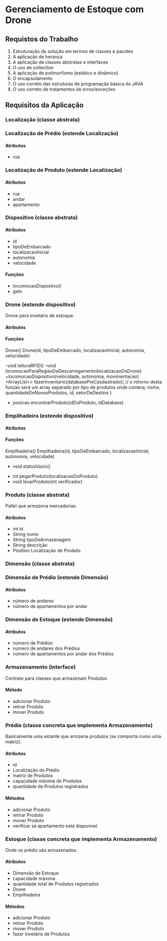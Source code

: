 # Gerenciamento de Estoque com Drone

## Requistos do Trabalho

1. Estruturação da solução em termos de classes e pacotes
2. A aplicação de herança
3. A aplicação de classes abstratas e interfaces
4. O uso de collection
5. A aplicação de polimorfismo (estático e dinâmico)
6. O encapsulamento
7. O uso correto das estruturas de programação básica do JAVA
8. O uso correto de tratamentos de erros/exceções



## Requisitos da Aplicação

### Localização (classe abstrata)



### Localização de Prédio (estende Localização)

#### Atributos
- rua



### Localização de Produto (estende Localização)

#### Atributos
- rua
- andar
- apartamento


### Dispositivo (classe abstrata)

#### Atributos

- id
- tipoDeEmbarcado
- localizacaoInicial
- autonomia
- velocidade

#### Funções

+ locomocaoDispostivo()
+ gets


### Drone (estende dispositivo)

Drone para invetário de estoque.

#### Atributos

#### Funções

Drone()
Drone(id, tipoDeEmbarcado, localizacaoInicial, autonomia, velocidade)

-void leituraRFID()
-void locomocaoParaRegiaoDeDescarregamento(localizacaoDoDrone)
+locomocaoDispositivo(velocidade, autonomia, movimentacao)
+ArrayList<> fazerInventario(databasePreCasdastrado){ 
// o retorno desta função será um array separado por tipo de produtos onde contera;
nome, quantidadeDeNovosProdutos, id, setorDeDestino
}
+ posicao encontrarProduto(idDoProduto, idDatabase)

### Empilhadeira (estende dispositivo)

#### Atributos

#### Funções
Empilhadeira()
Empilhadeira(id, tipoDeEmbarcado, localizacaoInicial, autonomia, velocidade)

- void statusVazio()
+ int pegarProduto(localizacaoDoProduto)
+ void levarProduto(int verificador)


### Produto (classe abstrata)

Pallet que armazena mercadorias.

#### Atributos

- int id
- String nome
- String tipoDeArmazenagem
- String descrição
- Position Localização de Produto

### Dimensão (classe abstrata)

### Dimensão de Prédio (estende Dimensão)

#### Atributos

- número de andares
- número de apartamentos por andar

### Dimensão de Estoque (estende Dimensão)

#### Atributos

- número de Prédios
- número de andares dos Prédios
- número de apartamentos por andar dos Prédios


### Armazenamento (interface)

Contrato para classes que armazenam Produtos.

#### Método

- adicionar Produto
- retirar Produto
- mover Produto

### Prédio (classe concreta que implementa Armazenamento)

Basicamente uma estante que armzena produtos (se comporta  como uma matriz).

#### Atributos

- id
- Localização do Prédio
- matriz de Produtos
- capacidade máxima de Produtos
- quantidade de Produtos registrados

#### Métodos

- adicionar Produto
- retirar Produto
- mover Produto
- verificar se apartamento está disponível


### Estoque (classe concreta que implementa Armazenamento)

Onde os prédio são armazenados.

#### Atributos

- Dimensão de Estoque
- capacidade máxima
- quantidade total de Produtos registrados
- Drone
- Empilhadeira

#### Métodos

- adicionar Produto
- retirar Produto
- mover Produto
- fazer invetário de Produtos

